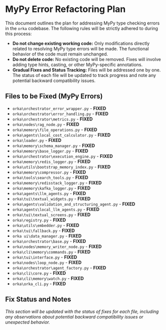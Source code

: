 # MyPy Error Refactoring Plan

This document outlines the plan for addressing MyPy type checking errors in the `orka` codebase. The following rules will be strictly adhered to during this process:

- **Do not change existing working code:** Only modifications directly related to resolving MyPy type errors will be made. The functional behavior of the code must remain unchanged.
- **Do not delete code:** No existing code will be removed. Fixes will involve adding type hints, casting, or other MyPy-specific annotations.
- **Gradual Fixes and Status Tracking:** Files will be addressed one by one. The status of each file will be updated to track progress and note any potential backward compatibility issues.

## Files to be Fixed (MyPy Errors)

- `orka\orchestrator_error_wrapper.py` - **FIXED**
- `orka\orchestrator\error_handling.py` - **FIXED**
- `orka\orchestrator\metrics.py` - **FIXED**
- `orka\nodes\rag_node.py` - **FIXED**
- `orka\memory\file_operations.py` - **FIXED**
- `orka\agents\local_cost_calculator.py` - **FIXED**
- `orka\loader.py` - **FIXED**
- `orka\memory\schema_manager.py` - **FIXED**
- `orka\memory\base_logger.py` - **FIXED**
- `orka\orchestrator\execution_engine.py` - **FIXED**
- `orka\memory\redis_logger.py` - **FIXED**
- `orka\utils\bootstrap_memory_index.py` - **FIXED**
- `orka\memory\compressor.py` - **FIXED**
- `orka\tools\search_tools.py` - **FIXED**
- `orka\memory\redisstack_logger.py` - **FIXED**
- `orka\memory\kafka_logger.py` - **FIXED**
- `orka\agents\llm_agents.py` - **FIXED**
- `orka\tui\textual_widgets.py` - **FIXED**
- `orka\agents\validation_and_structuring_agent.py` - **FIXED**
- `orka\agents\local_llm_agents.py` - **FIXED**
- `orka\tui\textual_screens.py` - **FIXED**
- `orka\registry.py` - **FIXED**
- `orka\utils\embedder.py` - **FIXED**
- `orka\tui\fallback.py` - **FIXED**
- `orka	ui\data_manager.py` - **FIXED**
- `orka\orchestrator\base.py` - **FIXED**
- `orka\nodes\memory_writer_node.py` - **FIXED**
- `orka\cli\memory\commands.py` - **FIXED**
- `orka\tui\interface.py` - **FIXED**
- `orka\nodes\loop_node.py` - **FIXED**
- `orka\orchestrator\agent_factory.py` - **FIXED**
- `orka\cli\core.py` - **FIXED**
- `orka\cli\memory\watch.py` - **FIXED**
- `orka\orka_cli.py` - **FIXED**

## Fix Status and Notes

_This section will be updated with the status of fixes for each file, including any observations about potential backward compatibility issues or unexpected behavior._
